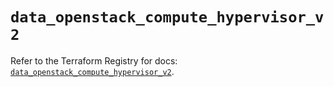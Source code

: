 # `data_openstack_compute_hypervisor_v2`

Refer to the Terraform Registry for docs: [`data_openstack_compute_hypervisor_v2`](https://registry.terraform.io/providers/terraform-provider-openstack/openstack/1.54.1/docs/data-sources/compute_hypervisor_v2).
